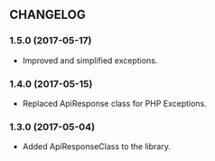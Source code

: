 ## CHANGELOG

### 1.5.0 (2017-05-17)
- Improved and simplified exceptions.

### 1.4.0 (2017-05-15)
- Replaced ApiResponse class for PHP Exceptions.

### 1.3.0 (2017-05-04)
- Added ApiResponseClass to the library.
